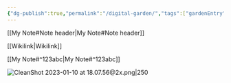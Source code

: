```yaml
---
{"dg-publish":true,"permalink":"/digital-garden/","tags":["gardenEntry"]}
---
```


[[My Note#Note header\|My Note#Note header]]

[[Wikilink\|Wikilink]]

[[My Note#^123abc\|My Note#^123abc]]

![CleanShot 2023-01-10 at 18.07.56@2x.png|250](https://dg-docs.ole.dev/img/user/img/CleanShot%202023-01-10%20at%2018.07.56@2x.png)